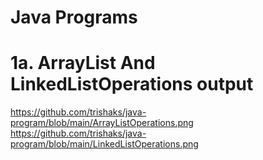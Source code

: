# Java Programs
# 1a. ArrayList And LinkedListOperations output 
https://github.com/trishaks/java-program/blob/main/ArrayListOperations.png
https://github.com/trishaks/java-program/blob/main/LinkedListOperations.png
